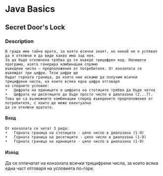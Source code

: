 # Java Basics

## Secret Door's Lock

### Description

    В града има тайна врата, за която всички знаят, но никой не е успявал да я отключи и да види какво има зад нея. 
    За да бъде отключена трябва да се въведе трицифрен код. Напишете програма, която генерира комбинации спрямо
    въведени числа – предположения от потребителя. От конзолата се въвеждат три цифри. Тези цифри ще 
    бъдат горната граница, до която ние искаме да получим всички трицифрени числа, на които всяка една цифра отговаря
    на следните условия: 
    •	Цифрата на единиците и цифрата на стотиците трябва да бъде четна
    •	Цифрата на десетиците да бъде просто число в диапазона (2...7).
    Това ще са възможните комбинации според въведените предположения от потребителя, с които ще може евентуално 
    да се отключи вратата.

#### Вход

    От конзолата се четат 3 реда: 
    •	Горната граница на стотиците - цяло число в диапазона (1-9) 
    •	Горната граница на десетиците - цяло число в диапазона (1-9)
    •	Горната граница на единиците - цяло число в диапазона (1-9) 

#### Изход

Да се отпечатат на конзолата всички трицифрени числа, за които всяка една част отговаря на условията по-горе.